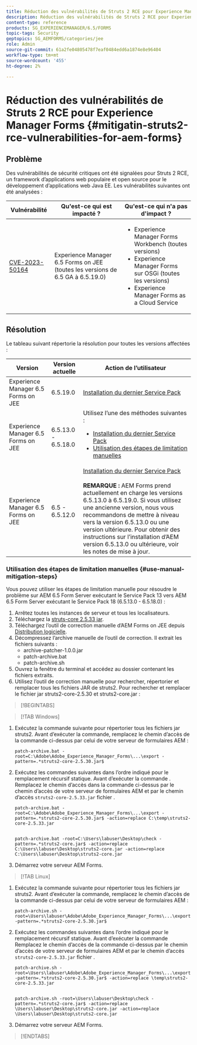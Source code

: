 ```yaml
---
title: Réduction des vulnérabilités de Struts 2 RCE pour Experience Manager Forms
description: Réduction des vulnérabilités de Struts 2 RCE pour Experience Manager Forms
content-type: reference
products: SG_EXPERIENCEMANAGER/6.5/FORMS
topic-tags: Security
geptopics: SG_AEMFORMS/categories/jee
role: Admin
source-git-commit: 61a2fe04805478f7eaf0484edd6a1874e8e96404
workflow-type: tm+mt
source-wordcount: '455'
ht-degree: 2%

---
```



# Réduction des vulnérabilités de Struts 2 RCE pour Experience Manager Forms {#mitigatin-struts2-rce-vulnerabilities-for-aem-forms}

## Problème

Des vulnérabilités de sécurité critiques ont été signalées pour Struts 2 RCE, un framework d’applications web populaire et open source pour le développement d’applications web Java EE. Les vulnérabilités suivantes ont été analysées :

| Vulnérabilité | Qu&#39;est-ce qui est impacté ? | Qu&#39;est-ce qui n&#39;a pas d&#39;impact ? |
|---|---|---|
| [CVE-2023-50164](https://cve.mitre.org/cgi-bin/cvename.cgi?name=2023-50164) | Experience Manager 6.5 Forms on JEE (toutes les versions de 6.5 GA à 6.5.19.0) | <ul><li> Experience Manager Forms Workbench (toutes versions)</li> <li> Experience Manager Forms sur OSGi (toutes les versions) </li> <li> Experience Manager Forms as a Cloud Service </li> <ul> |

## Résolution

Le tableau suivant répertorie la résolution pour toutes les versions affectées :

| Version | Version actuelle | Action de l’utilisateur |
|---|---|---|
| Experience Manager 6.5 Forms on JEE | 6.5.19.0 | [Installation du dernier Service Pack](https://experienceleague.adobe.com/docs/experience-manager-65/release-notes/aem-forms-current-service-pack-installation-instructions.html?lang=fr) |
| Experience Manager 6.5 Forms on JEE | 6.5.13.0 - 6.5.18.0 | Utilisez l’une des méthodes suivantes : <ul><li>  <a href="https://experienceleague.adobe.com/docs/experience-manager-65/release-notes/aem-forms-current-service-pack-installation-instructions.html?lang=fr"> Installation du dernier Service Pack </a> </li> <li> <a href ="#use-manual-mitigation-steps"> Utilisation des étapes de limitation manuelles </a> |
| Experience Manager 6.5 Forms on JEE | 6.5 - 6.5.12.0 | [Installation du dernier Service Pack](https://experienceleague.adobe.com/docs/experience-manager-65/release-notes/aem-forms-current-service-pack-installation-instructions.html?lang=fr)  </br> </br> **REMARQUE :** AEM Forms prend actuellement en charge les versions 6.5.13.0 à 6.5.19.0. Si vous utilisez une ancienne version, nous vous recommandons de mettre à niveau vers la version 6.5.13.0 ou une version ultérieure. Pour obtenir des instructions sur l’installation d’AEM version 6.5.13.0 ou ultérieure, voir les notes de mise à jour. |

### Utilisation des étapes de limitation manuelles {#use-manual-mitigation-steps}

Vous pouvez utiliser les étapes de limitation manuelle pour résoudre le problème sur AEM 6.5 Form Server exécutant le Service Pack 13 vers AEM 6.5 Form Server exécutant le Service Pack 18 (6.5.13.0 - 6.5.18.0) :

1. Arrêtez toutes les instances de serveur et tous les localisateurs.
1. Téléchargez la [struts-core 2.5.33 jar](https://repo1.maven.org/maven2/org/apache/struts/struts2-core/2.5.33/struts2-core-2.5.33.jar).
1. Téléchargez l’outil de correction manuelle d’AEM Forms on JEE depuis [Distribution logicielle](https://experience.adobe.com/#/downloads/content/software-distribution/en/aem.html?package=/content/software-distribution/en/details.html/content/dam/aem/public/adobe/packages/cq650/servicepack/fd/patch_utility/archive-patcher-1.0.0.zip).
1. Décompressez l’archive manuelle de l’outil de correction. Il extrait les fichiers suivants :
   * archive-patcher-1.0.0.jar
   * patch-archive.bat
   * patch-archive.sh
1. Ouvrez la fenêtre du terminal et accédez au dossier contenant les fichiers extraits.
1. Utilisez l’outil de correction manuelle pour rechercher, répertorier et remplacer tous les fichiers JAR de struts2. Pour rechercher et remplacer le fichier jar struts2-core-2.5.30 et struts2-core.jar :


>[!BEGINTABS]

>[!TAB Windows]

1. Exécutez la commande suivante pour répertorier tous les fichiers jar struts2. Avant d’exécuter la commande, remplacez le chemin d’accès de la commande ci-dessus par celui de votre serveur de formulaires AEM :

   ```
   patch-archive.bat -root=C:\Adobe\Adobe_Experience_Manager_Forms\...\export -pattern=.*struts2-core-2.5.30.jar$
   ```

1. Exécutez les commandes suivantes dans l’ordre indiqué pour le remplacement récursif statique. Avant d’exécuter la commande . Remplacez le chemin d’accès dans la commande ci-dessus par le chemin d’accès de votre serveur de formulaires AEM et par le chemin d’accès `struts2-core-2.5.33.jar` fichier .


   ```
   patch-archive.bat -root=C:\Adobe\Adobe_Experience_Manager_Forms\...\export -pattern=.*struts2-core-2.5.30.jar$ -action=replace C:\temp\struts2-core-2.5.33.jar
   
   
   patch-archive.bat -root=C:\Users\labuser\Desktop\check -pattern=.*struts2-core.jar$ -action=replace C:\Users\labuser\Desktop\struts2-core.jar -action=replace C:\Users\labuser\Desktop\struts2-core.jar
   ```

1. Démarrez votre serveur AEM Forms.


>[!TAB Linux]

1. Exécutez la commande suivante pour répertorier tous les fichiers jar struts2. Avant d’exécuter la commande, remplacez le chemin d’accès de la commande ci-dessus par celui de votre serveur de formulaires AEM :

   ```
   patch-archive.sh -root=\Users\labuser\Adobe\Adobe_Experience_Manager_Forms\...\export -pattern=.*struts2-core-2.5.30.jar$
   ```

1. Exécutez les commandes suivantes dans l’ordre indiqué pour le remplacement récursif statique. Avant d’exécuter la commande Remplacez le chemin d’accès de la commande ci-dessus par le chemin d’accès de votre serveur de formulaires AEM et par le chemin d’accès `struts2-core-2.5.33.jar` fichier .

   ```
   patch-archive.sh -root=\Users\labuser\Adobe\Adobe_Experience_Manager_Forms\...\export -pattern=.*struts2-core-2.5.30.jar$ -action=replace \temp\struts2-core-2.5.33.jar
   
   
   patch-archive.sh -root=\Users\labuser\Desktop\check -pattern=.*struts2-core.jar$ -action=replace \Users\labuser\Desktop\struts2-core.jar -action=replace \Users\labuser\Desktop\struts2-core.jar
   ```

1. Démarrez votre serveur AEM Forms.

>[!ENDTABS]




<!-- 
### Manual patching tool 


>[!BEGINTABS]

>[!TAB Windows]

    ```
    
    patch-archive.bat [-root=dir-or-file] [-pattern=regex] [-action=list(default)|delete|replace <replacement-file>]

    ```

* **dir-or-file**: Specifies path of directory containing multiple archives to patch. The default path for AEM Forms on JEE is <>. 
* **regex**: Specifies regular expression identifying a file or an archive entry to patch. It is tested against each file's or archive entry's absolute path. For example, the pattern `.*struts2-core-2.5.30.jar$` search for all the lines that end with the exact string `struts2-core-2.5.30.jar`.
* **list**: Lists the matched files or archive entries. It recursively searches for and reports all instances of the supplied pattern matched in any entry present in any archive file (zip/jar/war/ear) inside the supplied root directory. No changes are made to any file. It is the default action of the tool, when no action is specified.
* **delete**: Deletes the matched files or archive entries. If the matched entity is an archive, deletion happens before traversing it. This prevents any potentially matching entries inside it from being reported.  
* **replace**: Substitutes the matched files or archive entries with the supplied replacement. If the matched entity is an archive, replacement happens before traversing it. This prevents any potentially matching entries inside it from being reported.

>[!TAB macOS]

    ```
    
    patch-archive.sh [-root=dir-or-file] [-pattern=regex] [-action=list(default)|delete|replace <replacement-file>]

    ```

* **dir-or-file**: Specifies path of directory containing multiple archives to patch. The default path for AEM Forms on JEE is <>. 
* **regex**: Specifies regular expression identifying a file or an archive entry to patch. It is tested against each file's or archive entry's absolute path. For example, the pattern `.*struts2-core-2.5.30.jar$` search for all the lines that end with the exact string `struts2-core-2.5.30.jar`.
* **list**: Lists the matched files or archive entries. It recursively searches for and reports all instances of the supplied pattern matched in any entry present in any archive file (zip/jar/war/ear) inside the supplied root directory. No changes are made to any file. It is the default action of the tool, when no action is specified.
* **delete**: Deletes the matched files or archive entries. If the matched entity is an archive, deletion happens before traversing it. This prevents any potentially matching entries inside it from being reported.  
* **replace**: Substitutes the matched files or archive entries with the supplied replacement. If the matched entity is an archive, replacement happens before traversing it. This prevents any potentially matching entries inside it from being reported.  

>[!TAB Linux]

    ```
    
    patch-archive.sh [-root=dir-or-file] [-pattern=regex] [-action=list(default)|delete|replace <replacement-file>]

    ```

* **dir-or-file**: Specifies path of directory containing multiple archives to patch. The default path for AEM Forms on JEE is <>. 
* **regex**: Specifies regular expression identifying a file or an archive entry to patch. It is tested against each file's or archive entry's absolute path. For example, the pattern `.*struts2-core-2.5.30.jar$` search for all the lines that end with the exact string `struts2-core-2.5.30.jar`.
* **list**: Lists the matched files or archive entries. It recursively searches for and reports all instances of the supplied pattern matched in any entry present in any archive file (zip/jar/war/ear) inside the supplied root directory. No changes are made to any file. It is the default action of the tool, when no action is specified.
* **delete**: Deletes the matched files or archive entries. If the matched entity is an archive, deletion happens before traversing it. This prevents any potentially matching entries inside it from being reported.  
* **replace**: Substitutes the matched files or archive entries with the supplied replacement. If the matched entity is an archive, replacement happens before traversing it. This prevents any potentially matching entries inside it from being reported.  



>[!ENDTABS]









-->